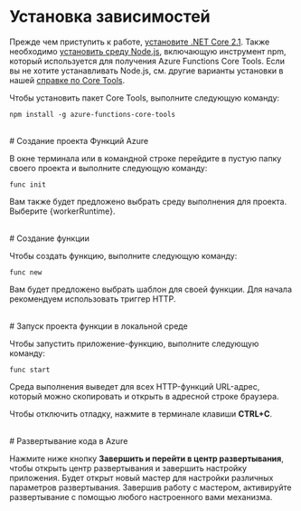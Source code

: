 # Установка зависимостей

Прежде чем приступить к работе, [установите .NET Core 2.1](https://go.microsoft.com/fwlink/?linkid=2016373). Также необходимо [установить среду Node.js](https://go.microsoft.com/fwlink/?linkid=2016195), включающую инструмент npm, который используется для получения Azure Functions Core Tools. Если вы не хотите устанавливать Node.js, см. другие варианты установки в нашей [справке по Core Tools](https://go.microsoft.com/fwlink/?linkid=2016192).

Чтобы установить пакет Core Tools, выполните следующую команду:

``` npm install -g azure-functions-core-tools ```

<br/>
# Создание проекта Функций Azure

В окне терминала или в командной строке перейдите в пустую папку своего проекта и выполните следующую команду:

``` func init ```

Вам также будет предложено выбрать среду выполнения для проекта. Выберите {workerRuntime}.

<br/>
# Создание функции

Чтобы создать функцию, выполните следующую команду:

``` func new ```

Вам будет предложено выбрать шаблон для своей функции. Для начала рекомендуем использовать триггер HTTP.

<br/>
# Запуск проекта функции в локальной среде

Чтобы запустить приложение-функцию, выполните следующую команду:

``` func start ```

Среда выполнения выведет для всех HTTP-функций URL-адрес, который можно скопировать и открыть в адресной строке браузера.

Чтобы отключить отладку, нажмите в терминале клавиши **CTRL+C**.

<br/>
# Развертывание кода в Azure

Нажмите ниже кнопку **Завершить и перейти в центр развертывания**, чтобы открыть центр развертывания и завершить настройку приложения. Будет открыт новый мастер для настройки различных параметров развертывания. Завершив работу с мастером, активируйте развертывание с помощью любого настроенного вами механизма.
